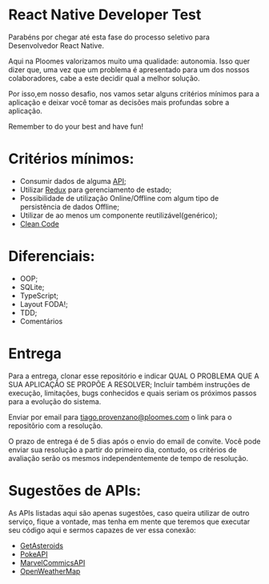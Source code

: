 # React Native Developer Test

Parabéns por chegar até esta fase do processo seletivo para Desenvolvedor React Native.

Aqui na Ploomes valorizamos muito uma qualidade: autonomia. Isso quer dizer que, uma vez que um problema é apresentado para um dos nossos colaboradores, cabe a este decidir qual a melhor solução. 

Por isso,em nosso desafio, nos vamos setar alguns critérios mínimos para a aplicação e deixar você tomar as decisões mais profundas sobre a aplicação.

Remember to do your best and have fun!
# Critérios mínimos:

- Consumir dados de alguma [API](https://github.com/Ploomes/JrReactNativeSkillTest/blob/master/README.md#sugestões-de-apis);
- Utilizar [Redux](https://redux.js.org/basics/usage-with-react/) para gerenciamento de estado;
- Possibilidade de utilização Online/Offline com algum tipo de persistência de dados Offline;
- Utilizar de ao menos um componente reutilizável(genérico);
- [Clean Code](https://becode.com.br/clean-code/)
# Diferenciais:

- OOP;
- SQLite;
- TypeScript;
- Layout FODA!;
- TDD;
- Comentários

# Entrega

Para a entrega, clonar esse repositório e indicar QUAL O PROBLEMA QUE A SUA APLICAÇÃO SE PROPÕE A RESOLVER;
Incluir também instruções de execução, limitações, bugs conhecidos e quais seriam os próximos passos para a evolução do sistema.

Enviar por email para tiago.provenzano@ploomes.com o link para o repositõrio com a resolução. 

O prazo de entrega é de 5 dias após o envio do email de convite. Você pode enviar sua resolução a partir do primeiro dia, contudo, os critérios de avaliação serão os mesmos independentemente de tempo de resolução. 

# Sugestões de APIs:

As APIs listadas aqui são apenas sugestões, caso queira utilizar de outro serviço, fique a vontade, mas tenha em mente que teremos que executar seu código aqui e sermos capazes de ver essa conexão:
- [GetAsteroids](https://rapidapi.com/dimas/api/NasaAPI?endpoint=apiendpoint_b4e69440-f966-11e7-809f-87f99bda0814getAsteroids)
- [PokeAPI](https://pokeapi.co)
- [MarvelCommicsAPI](https://rapidapi.com/stefan.skliarov/api/Marvel?endpoint=apiendpoint_011a2d90-f967-11e7-847f-a7b04b853fafgetComicsBySeries)
- [OpenWeatherMap](https://openweathermap.org/price)
